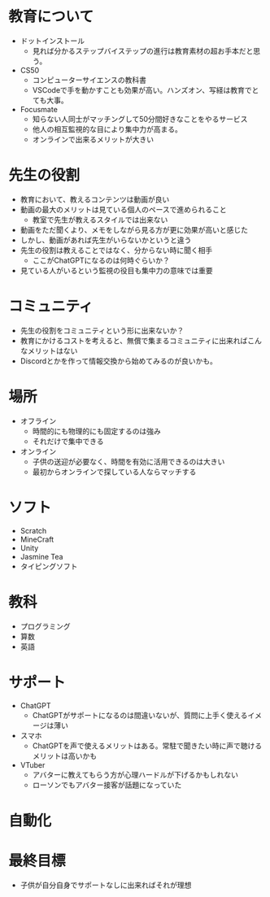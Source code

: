 # 教育について
- ドットインストール
  - 見れば分かるステップバイステップの進行は教育素材の超お手本だと思う。
- CS50
  - コンピューターサイエンスの教科書
  - VSCodeで手を動かすことも効果が高い。ハンズオン、写経は教育でとても大事。
- Focusmate
  - 知らない人同士がマッチングして50分間好きなことをやるサービス
  - 他人の相互監視的な目により集中力が高まる。
  - オンラインで出来るメリットが大きい

# 先生の役割
- 教育において、教えるコンテンツは動画が良い
- 動画の最大のメリットは見ている個人のペースで進められること
  - 教室で先生が教えるスタイルでは出来ない
- 動画をただ聞くより、メモをしながら見る方が更に効果が高いと感じた
- しかし、動画があれば先生がいらないかというと違う
- 先生の役割は教えることではなく、分からない時に聞く相手
  - ここがChatGPTになるのは何時ぐらいか？
- 見ている人がいるという監視の役目も集中力の意味では重要

# コミュニティ
- 先生の役割をコミュニティという形に出来ないか？
- 教育にかけるコストを考えると、無償で集まるコミュニティに出来ればこんなメリットはない
- Discordとかを作って情報交換から始めてみるのが良いかも。

# 場所 
- オフライン
  - 時間的にも物理的にも固定するのは強み
  - それだけで集中できる
- オンライン
  - 子供の送迎が必要なく、時間を有効に活用できるのは大きい
  - 最初からオンラインで探している人ならマッチする

# ソフト
- Scratch
- MineCraft
- Unity
- Jasmine Tea
- タイピングソフト

# 教科 
- プログラミング
- 算数
- 英語

# サポート
- ChatGPT
  - ChatGPTがサポートになるのは間違いないが、質問に上手く使えるイメージは薄い
- スマホ
  - ChatGPTを声で使えるメリットはある。常駐で聞きたい時に声で聴けるメリットは高いかも
- VTuber
  - アバターに教えてもらう方が心理ハードルが下げるかもしれない
  - ローソンでもアバター接客が話題になっていた

# 自動化

# 最終目標
- 子供が自分自身でサポートなしに出来ればそれが理想
